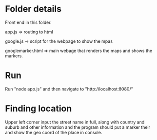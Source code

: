 # Folder details
Front end in this folder.

app.js => routing to html

google.js => script for the webpage to show the mpas

googlemarker.html => main webage that renders the maps and shows the markers.

# Run
Run "node app.js" and then navigate to "http://localhost:8080/"

# Finding location

Upper left corner input the street name in full, along with country and suburb and other information and the program should put a marker their and show the geo coord of the place in console.